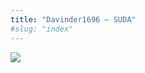 ```yaml
---
title: "Davinder1696 – SUDA"
#slug: "index"
---
```


[![](/wp-content/2007/11/Davinder1696-300x225.jpg)](/wp-content/2007/11/Davinder1696.jpg)